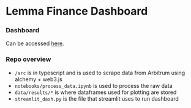 # Lemma Finance Dashboard

### Dashboard
Can be accessed [here](https://share.streamlit.io/aidanmattrick/lemma-finance-dashboard/main/streamlit_dash.py).

### Repo overview
- `/src` is in typescript and is used to scrape data from Arbitrum using alchemy + web3.js
- `notebooks/process_data.ipynb` is used to process the raw data
- `data/results/*` is where dataframes used for plotting are stored
- `streamlit_dash.py` is the file that streamlit uses to run dashboard


